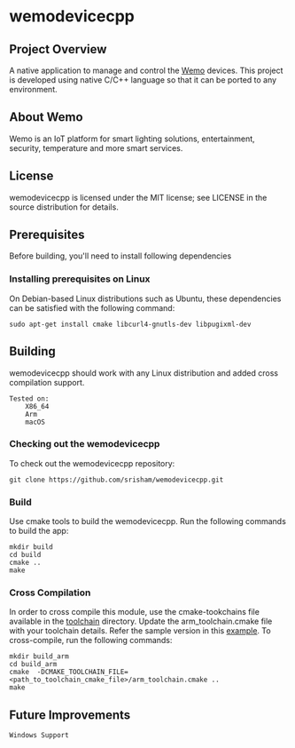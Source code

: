 # wemodevicecpp

## Project Overview
A native application to manage and control the [Wemo](https://www.wemo.com/) devices. This project is developed using native C/C++ language so that it can be ported to any environment. 

## About Wemo
Wemo is an IoT platform for smart lighting solutions, entertainment, security, temperature and more smart services.

## License
wemodevicecpp is licensed under the MIT license; see LICENSE in the source distribution for details.


## Prerequisites
Before building, you'll need to install following dependencies

### Installing prerequisites on Linux
On Debian-based Linux distributions such as Ubuntu, these dependencies can be satisfied with the following command:

    sudo apt-get install cmake libcurl4-gnutls-dev libpugixml-dev

## Building
wemodevicecpp should work with any Linux distribution and added cross compilation support.

    Tested on:
        X86_64
        Arm
        macOS
        
### Checking out the wemodevicecpp
To check out the wemodevicecpp repository:

    git clone https://github.com/srisham/wemodevicecpp.git
    
### Build
Use cmake tools to build the wemodevicecpp. Run the following commands to build the app:

    mkdir build
    cd build
    cmake ..
    make
    
### Cross Compilation
In order to cross compile this module, use the cmake-tookchains file available in the [toolchain](cmake/toolchain) directory. Update the arm_toolchain.cmake file with your toolchain details. Refer the sample version in this [example](cmake/toolchain/example).
To cross-compile, run the following commands:

    mkdir build_arm
    cd build_arm
    cmake  -DCMAKE_TOOLCHAIN_FILE=<path_to_toolchain_cmake_file>/arm_toolchain.cmake ..
    make

## Future Improvements
    Windows Support
